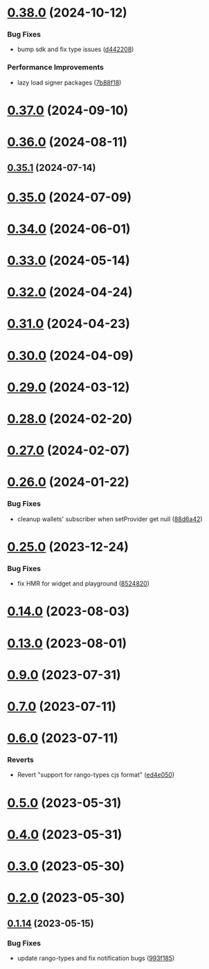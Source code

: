 # [0.38.0](https://github.com/rango-exchange/rango-client/compare/provider-leap-cosmos@0.37.0...provider-leap-cosmos@0.38.0) (2024-10-12)


### Bug Fixes

* bump sdk and fix type issues ([d442208](https://github.com/rango-exchange/rango-client/commit/d4422083bf5dd27d5f509ce1db7f9560d05428c8))


### Performance Improvements

* lazy load signer packages ([7b88f18](https://github.com/rango-exchange/rango-client/commit/7b88f1834f7b29b4b81ab6c81a07bb88e8ccf55c))



# [0.37.0](https://github.com/rango-exchange/rango-client/compare/provider-leap-cosmos@0.36.0...provider-leap-cosmos@0.37.0) (2024-09-10)



# [0.36.0](https://github.com/rango-exchange/rango-client/compare/provider-leap-cosmos@0.35.1...provider-leap-cosmos@0.36.0) (2024-08-11)



## [0.35.1](https://github.com/rango-exchange/rango-client/compare/provider-leap-cosmos@0.35.0...provider-leap-cosmos@0.35.1) (2024-07-14)



# [0.35.0](https://github.com/rango-exchange/rango-client/compare/provider-leap-cosmos@0.33.0...provider-leap-cosmos@0.35.0) (2024-07-09)



# [0.34.0](https://github.com/rango-exchange/rango-client/compare/provider-leap-cosmos@0.33.0...provider-leap-cosmos@0.34.0) (2024-06-01)



# [0.33.0](https://github.com/rango-exchange/rango-client/compare/provider-leap-cosmos@0.32.0...provider-leap-cosmos@0.33.0) (2024-05-14)



# [0.32.0](https://github.com/rango-exchange/rango-client/compare/provider-leap-cosmos@0.31.0...provider-leap-cosmos@0.32.0) (2024-04-24)



# [0.31.0](https://github.com/rango-exchange/rango-client/compare/provider-leap-cosmos@0.30.0...provider-leap-cosmos@0.31.0) (2024-04-23)



# [0.30.0](https://github.com/rango-exchange/rango-client/compare/provider-leap-cosmos@0.29.0...provider-leap-cosmos@0.30.0) (2024-04-09)



# [0.29.0](https://github.com/rango-exchange/rango-client/compare/provider-leap-cosmos@0.28.0...provider-leap-cosmos@0.29.0) (2024-03-12)



# [0.28.0](https://github.com/rango-exchange/rango-client/compare/provider-leap-cosmos@0.27.0...provider-leap-cosmos@0.28.0) (2024-02-20)



# [0.27.0](https://github.com/rango-exchange/rango-client/compare/provider-leap-cosmos@0.26.0...provider-leap-cosmos@0.27.0) (2024-02-07)



# [0.26.0](https://github.com/rango-exchange/rango-client/compare/provider-leap-cosmos@0.25.0...provider-leap-cosmos@0.26.0) (2024-01-22)


### Bug Fixes

* cleanup wallets' subscriber when setProvider get null ([88d6a42](https://github.com/rango-exchange/rango-client/commit/88d6a423c49b34b3d9ff567e22df36c3b009bb76))



# [0.25.0](https://github.com/rango-exchange/rango-client/compare/provider-leap-cosmos@0.23.0...provider-leap-cosmos@0.25.0) (2023-12-24)


### Bug Fixes

* fix HMR for widget and playground ([8524820](https://github.com/rango-exchange/rango-client/commit/8524820f10cf0b8921f3db0c4f620ff98daa4103))



# [0.14.0](https://github.com/rango-exchange/rango-client/compare/provider-leap-cosmos@0.13.0...provider-leap-cosmos@0.14.0) (2023-08-03)



# [0.13.0](https://github.com/rango-exchange/rango-client/compare/provider-leap-cosmos@0.12.0...provider-leap-cosmos@0.13.0) (2023-08-01)



# [0.9.0](https://github.com/rango-exchange/rango-client/compare/provider-leap-cosmos@0.8.0...provider-leap-cosmos@0.9.0) (2023-07-31)



# [0.7.0](https://github.com/rango-exchange/rango-client/compare/provider-leap-cosmos@0.6.0...provider-leap-cosmos@0.7.0) (2023-07-11)



# [0.6.0](https://github.com/rango-exchange/rango-client/compare/provider-leap-cosmos@0.5.0...provider-leap-cosmos@0.6.0) (2023-07-11)


### Reverts

* Revert "support for rango-types cjs format" ([ed4e050](https://github.com/rango-exchange/rango-client/commit/ed4e050bfc0dcde7aeffa6b0d73b02080a5721eb))



# [0.5.0](https://github.com/rango-exchange/rango-client/compare/provider-leap-cosmos@0.4.0...provider-leap-cosmos@0.5.0) (2023-05-31)



# [0.4.0](https://github.com/rango-exchange/rango-client/compare/provider-leap-cosmos@0.3.0...provider-leap-cosmos@0.4.0) (2023-05-31)



# [0.3.0](https://github.com/rango-exchange/rango-client/compare/provider-leap-cosmos@0.2.0...provider-leap-cosmos@0.3.0) (2023-05-30)



# [0.2.0](https://github.com/rango-exchange/rango-client/compare/provider-leap-cosmos@0.1.15...provider-leap-cosmos@0.2.0) (2023-05-30)



## [0.1.14](https://github.com/rango-exchange/rango-client/compare/provider-leap-cosmos@0.1.13...provider-leap-cosmos@0.1.14) (2023-05-15)


### Bug Fixes

* update rango-types and fix notification bugs ([993f185](https://github.com/rango-exchange/rango-client/commit/993f185e0b8c5e5e15a2c65ba2d85d1f9c8daa90))



